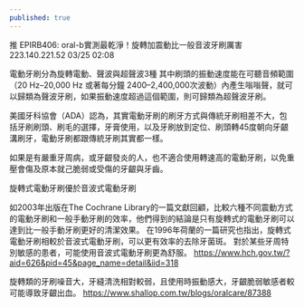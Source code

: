 ```yaml
---
published: true
---
```

推 EPIRB406: oral-b實測最乾淨！旋轉加震動比一般音波牙刷厲害 223.140.221.52 03/25 02:08

電動牙刷分為旋轉電動、聲波與超聲波3種
其中刷頭的振動速度能在可聽音頻範圍（20 Hz–20,000 Hz 或著每分鐘 2400–2,400,000次波動）內產生嗡嗡聲，就可以歸類為聲波牙刷，如果振動速度超過這個範圍，則可歸類為超聲波牙刷。

美國牙科協會（ADA）認為，其實電動牙刷的刷牙方式與傳統牙刷相差不大，包括牙刷刷頭、刷毛的選擇，牙膏使用，以及牙刷放到定位、刷頭轉45度朝向牙齦溝刷牙，電動牙刷都跟傳統牙刷其實都一樣。

如果是有嚴重牙周病，或牙齦發炎的人，也不適合使用轉速高的電動牙刷，以免重壓會傷及原本就己脆弱或受傷的牙齦與牙齒。


旋轉式電動牙刷優於音波式電動牙刷

如2003年出版在The Cochrane Library的一篇文獻回顧，比較六種不同震動方式的電動牙刷和一般手動牙刷的效率，他們得到的結論是只有旋轉式的電動牙刷可以達到比一般手動牙刷更好的清潔效果。
在1996年荷蘭的一篇研究也指出，旋轉式電動牙刷相較於音波式電動牙刷，可以更有效率的去除牙菌斑。
對於某些牙周特別敏感的患者，可能使用音波式電動牙刷更為舒服。
  https://www.hch.gov.tw/?aid=626&pid=45&page_name=detail&iid=318
  
旋轉類的牙刷噪音大，牙縫清洗相對較弱，且使用時振動感大，牙齦脆弱敏感者較可能導致牙齦出血。
  https://www.shallop.com.tw/blogs/oralcare/87388
